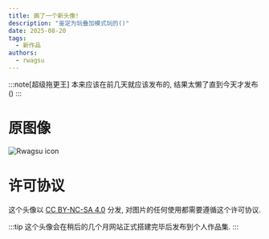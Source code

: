 ```yaml
---
title: 画了一个新头像!
description: "鉴定为玩叠加模式玩的()"
date: 2025-08-20
tags:
  - 新作品
authors:
  - rwagsu
---
```


:::note[超级拖更王]
本来应该在前几天就应该发布的, 结果太懒了直到今天才发布()
:::

# 原图像
![Rwagsu icon](https://s21.ax1x.com/2025/08/20/pVBIwTS.png)

# 许可协议
这个头像以 [CC BY-NC-SA 4.0](https://creativecommons.org/licenses/by-nc-sa/4.0/deed.zh-hans) 分发, 对图片的任何使用都需要遵循这个许可协议.

:::tip
这个头像会在稍后的几个月网站正式搭建完毕后发布到个人作品集.
:::